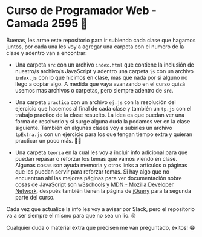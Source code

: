 # Curso de Programador Web - Camada 2595 💾

Buenas, les arme este repositorio para ir subiendo cada clase que hagamos juntos, por cada una les voy a agregar una carpeta con el numero de la clase y adentro van a encontrar:

- Una carpeta `src` con un archivo `index.html` que contiene la inclusión de nuestro/s archivo/s JavaScript y adentro una carpeta `js` con un archivo `index.js` con lo que hicimos en clase, mas que nada por si alguno no llego a copiar algo. A medida que vaya avanzando en el curso quizá usemos mas archivos o carpetas, pero siempre adentro de `src`.

- Una carpeta `practica` con un archivo `ej.js` con la resolución del ejercicio que hacemos al final de cada clase y también un `tp.js` con el trabajo practico de la clase resuelto. La idea es que puedan ver una forma de resolverlo y si surge alguna duda la podamos ver en la clase siguiente. También en algunas clases voy a subirles un archivo `tpExtra.js` con un ejercicio para los que tengan tiempo extra y quieran practicar un poco más. 💪🏻

- Una carpeta `teoria` en la cual les voy a incluir info adicional para que puedan repasar o reforzar los temas que vamos viendo en clase. Algunas cosas son ayuda memoria y otros links a artículos o páginas que les puedan servir para reforzar temas. Si hay algo que no encuentran ahí las mejores páginas para ver documentación sobre cosas de JavaScript son [w3schools](https://www.w3schools.com/) y [MDN - Mozilla Developer Network](https://developer.mozilla.org/es/), después también tienen la página de [jQuery](https://jquery.com/) para la segunda parte del curso.

Cada vez que actualice la info les voy a avisar por Slack, pero el repositorio va a ser siempre el mismo para que no sea un lío. 🤓

Cualquier duda o material extra que precisen me van preguntado, éxitos! 😁